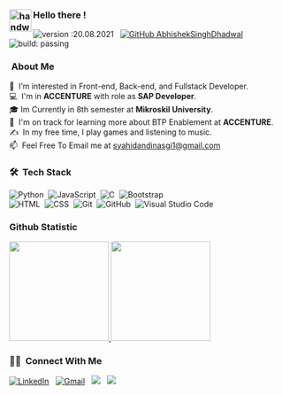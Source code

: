 
### <img alt="handwavegif" src="https://user-images.githubusercontent.com/39513876/112366216-8cfe7400-8cfe-11eb-8116-7d3dbae20e97.gif" width='40' align="left"/> Hello there !
![version :20.08.2021](https://img.shields.io/badge/version-20.08.2021-informational) &nbsp;
[![GitHub AbhishekSinghDhadwal](https://img.shields.io/github/followers/syahidandy?label=follow&style=social)](https://github.com/syahidandy)&nbsp;
![build: passing](https://img.shields.io/badge/build-passing-success)
### &nbsp;About Me

👀 &nbsp;I’m interested in Front-end, Back-end, and Fullstack Developer.\
💻 &nbsp;I'm in **ACCENTURE** with role as **SAP Developer**.\
🎓&nbsp;Im Currently in 8th semester at **Mikroskil University**.\
🌱 &nbsp;I'm on track for learning more about BTP Enablement at **ACCENTURE**.\
✍️ &nbsp;In my free time, I play games and listening to music.\
📫 &nbsp;Feel Free To Email me at syahidandinasgi1@gmail.com


### 🛠 &nbsp;Tech Stack

![Python](https://img.shields.io/badge/-Python-05122A?style=flat&logo=python)&nbsp;
![JavaScript](https://img.shields.io/badge/-JavaScript-05122A?style=flat&logo=javascript)&nbsp;
![C](https://img.shields.io/badge/-C-05122A?style=flat&logo=C&logoColor=A8B9CC)&nbsp;
![Bootstrap](https://img.shields.io/badge/-Bootstrap-05122A?style=flat&logo=bootstrap&logoColor=563D7C)\
![HTML](https://img.shields.io/badge/-HTML-05122A?style=flat&logo=HTML5)&nbsp;
![CSS](https://img.shields.io/badge/-CSS-05122A?style=flat&logo=CSS3&logoColor=1572B6)&nbsp;
![Git](https://img.shields.io/badge/-Git-05122A?style=flat&logo=git)&nbsp;
![GitHub](https://img.shields.io/badge/-GitHub-05122A?style=flat&logo=github)&nbsp;
![Visual Studio Code](https://img.shields.io/badge/-Visual%20Studio%20Code-05122A?style=flat&logo=visual-studio-code&logoColor=007ACC)&nbsp;


### Github Statistic
<p align="left">
<a href="https://github.com/dimasmds">
  <img height="180em" src="https://github-readme-stats-eight-theta.vercel.app/api?username=syahidandy&show_icons=true&theme=algolia&include_all_commits=true&count_private=true"/>
  <img height="180em" src="https://github-readme-stats-eight-theta.vercel.app/api/top-langs/?username=syahidandy&layout=compact&langs_count=8&theme=algolia"/>
</a>
</p>

### 🤝🏻 &nbsp;Connect With Me

<p>
<a href="https://www.linkedin.com/in/dandynst/"><img alt="LinkedIn" src="https://img.shields.io/badge/linkedin%20-%230077B5.svg?&style=flat&logo=linkedin&logoColor=white"/></a> &nbsp;
<a href="syahidandinasgi1@gmail.com"><img alt="Gmail" src="https://img.shields.io/badge/Gmail-D14836?style=flat&logo=gmail&logoColor=white" /></a> &nbsp;
<a href="https://instagram.com/syahidandy"><img src="https://img.shields.io/badge/-@syahidandy-E4405F?style=flat&logo=Instagram&logoColor=white"/></a> &nbsp;
<a href="https://www.facebook.com/syahidandy/"><img src="https://img.shields.io/badge/-syahidandy-1877F2?style=flat&logo=Facebook&logoColor=white"/></a> &nbsp;

<!--

Here are some ideas to get you started:

- 🔭 I’m currently working on ...
- 🌱 I’m currently learning ...
- 👯 I’m looking to collaborate on ...
- 🤔 I’m looking for help with ...
- 💬 Ask me about ...
- 📫 How to reach me: ...
- 😄 Pronouns: ...
- ⚡ Fun fact: ...
-->
